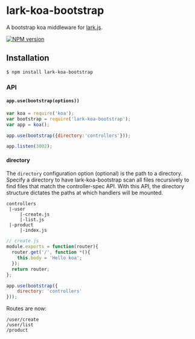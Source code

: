 lark-koa-bootstrap
=============

A bootstrap koa middleware for [lark.js](https://github.com/larkjs/lark). 

[![NPM version][npm-image]][npm-url]
  
  
## Installation

```
$ npm install lark-koa-bootstrap
```

### API
#### `app.use(bootstrap(options))`

```javascript
var koa = require('koa');
var bootstrap = require('lark-koa-bootstrap');
var app = koa();

app.use(bootstrap({directory:'controllers'}));

app.listen(3002);
```




#### directory
The `directory` configuration option (optional) is the path to a directory.
Specify a directory to have lark-koa-bootstrap scan all files recursively to find files
that match the controller-spec API. With this API, the directory structure
dictates the paths at which handlers will be mounted.

```text
controllers
 |-user
     |-create.js
     |-list.js
 |-product
     |-index.js
```
```javascript
// create.js
module.exports = function(router){
  router.get('/', function *(){
    this.body = 'Hello koa';
  });
  return router;
};
```
```javascript
app.use(bootstrap({
    directory: 'controllers'
}));
```
Routes are now:
```test
/user/create
/user/list
/product
```
  
[npm-image]: https://img.shields.io/npm/v/lark-koa-bootstrap.svg?style=flat-square
[npm-url]: https://npmjs.org/package/lark-koa-bootstrap
